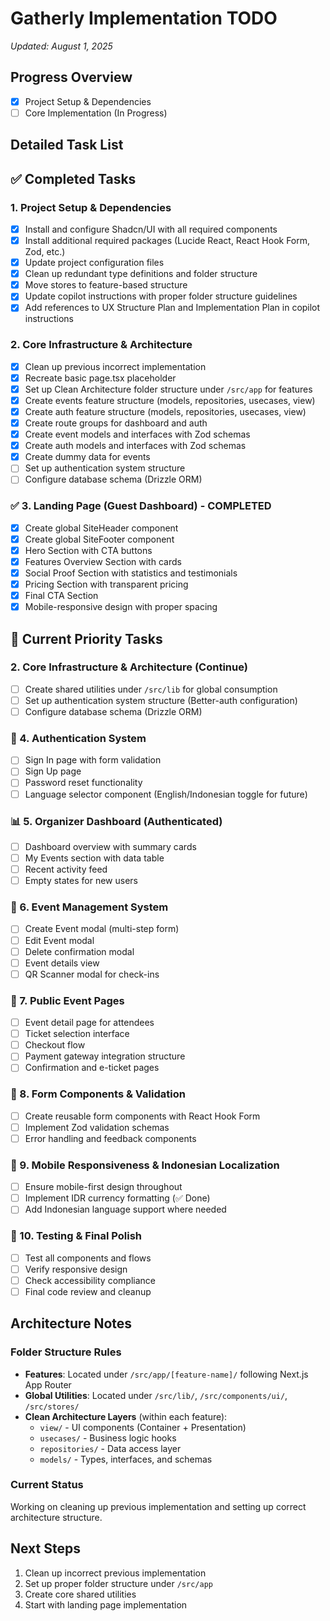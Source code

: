 # Gatherly Implementation TODO

*Updated: August 1, 2025*

## Progress Overview
- [x] Project Setup & Dependencies
- [ ] Core Implementation (In Progress)

## Detailed Task List

## ✅ Completed Tasks

### 1. Project Setup & Dependencies
- [x] Install and configure Shadcn/UI with all required components
- [x] Install additional required packages (Lucide React, React Hook Form, Zod, etc.)
- [x] Update project configuration files
- [x] Clean up redundant type definitions and folder structure
- [x] Move stores to feature-based structure
- [x] Update copilot instructions with proper folder structure guidelines
- [x] Add references to UX Structure Plan and Implementation Plan in copilot instructions

### 2. Core Infrastructure & Architecture
- [x] Clean up previous incorrect implementation
- [x] Recreate basic page.tsx placeholder
- [x] Set up Clean Architecture folder structure under `/src/app` for features
- [x] Create events feature structure (models, repositories, usecases, view)
- [x] Create auth feature structure (models, repositories, usecases, view)
- [x] Create route groups for dashboard and auth
- [x] Create event models and interfaces with Zod schemas
- [x] Create auth models and interfaces with Zod schemas
- [x] Create dummy data for events
- [ ] Set up authentication system structure
- [ ] Configure database schema (Drizzle ORM)

### ✅ 3. Landing Page (Guest Dashboard) - COMPLETED
- [x] Create global SiteHeader component
- [x] Create global SiteFooter component
- [x] Hero Section with CTA buttons
- [x] Features Overview Section with cards
- [x] Social Proof Section with statistics and testimonials
- [x] Pricing Section with transparent pricing
- [x] Final CTA Section
- [x] Mobile-responsive design with proper spacing

## 🚧 Current Priority Tasks

### 2. Core Infrastructure & Architecture (Continue)
- [ ] Create shared utilities under `/src/lib` for global consumption
- [ ] Set up authentication system structure (Better-auth configuration)
- [ ] Configure database schema (Drizzle ORM)

### 🔐 4. Authentication System
- [ ] Sign In page with form validation
- [ ] Sign Up page
- [ ] Password reset functionality
- [ ] Language selector component (English/Indonesian toggle for future)

### 📊 5. Organizer Dashboard (Authenticated)
- [ ] Dashboard overview with summary cards
- [ ] My Events section with data table
- [ ] Recent activity feed
- [ ] Empty states for new users

### 🎪 6. Event Management System
- [ ] Create Event modal (multi-step form)
- [ ] Edit Event modal
- [ ] Delete confirmation modal
- [ ] Event details view
- [ ] QR Scanner modal for check-ins

### 🎫 7. Public Event Pages
- [ ] Event detail page for attendees
- [ ] Ticket selection interface
- [ ] Checkout flow
- [ ] Payment gateway integration structure
- [ ] Confirmation and e-ticket pages

### 📝 8. Form Components & Validation
- [ ] Create reusable form components with React Hook Form
- [ ] Implement Zod validation schemas
- [ ] Error handling and feedback components

### 📱 9. Mobile Responsiveness & Indonesian Localization
- [ ] Ensure mobile-first design throughout
- [ ] Implement IDR currency formatting (✅ Done)
- [ ] Add Indonesian language support where needed

### 🧪 10. Testing & Final Polish
- [ ] Test all components and flows
- [ ] Verify responsive design
- [ ] Check accessibility compliance
- [ ] Final code review and cleanup

## Architecture Notes

### Folder Structure Rules
- **Features**: Located under `/src/app/[feature-name]/` following Next.js App Router
- **Global Utilities**: Located under `/src/lib/`, `/src/components/ui/`, `/src/stores/`
- **Clean Architecture Layers** (within each feature):
  - `view/` - UI components (Container + Presentation)
  - `usecases/` - Business logic hooks
  - `repositories/` - Data access layer
  - `models/` - Types, interfaces, and schemas

### Current Status
Working on cleaning up previous implementation and setting up correct architecture structure.

## Next Steps
1. Clean up incorrect previous implementation
2. Set up proper folder structure under `/src/app`
3. Create core shared utilities
4. Start with landing page implementation
